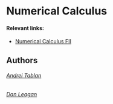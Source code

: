 # Numerical Calculus
#### Relevant links:
- [Numerical Calculus FII](https://profs.info.uaic.ro/~ancai/CN/)

## Authors
###### [Andrei Tablan](https://github.com/andreitablan "Andrei Tablan")
###### [Dan Leagan](https://github.com/leagan-dan)
